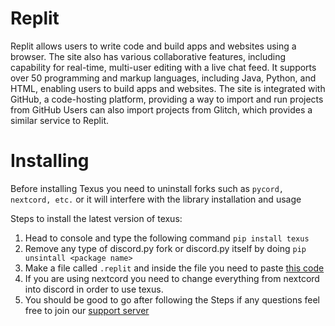 # Replit
Replit allows users to write code and build apps and websites using a browser. The site also has various collaborative features, 
including capability for real-time, multi-user editing with a live chat feed. It supports over 50 programming and markup languages, including Java, Python, and HTML, enabling users to build apps and websites. 
The site is integrated with GitHub, a code-hosting platform, providing a way to import and run projects from GitHub Users can also import projects from Glitch, which provides a similar service to Replit.

# Installing
Before installing Texus you need to uninstall forks such as `pycord, nextcord, etc.` or it will interfere with the library installation and usage

Steps to install the latest version of texus:

1. Head to console and type the following command `pip install texus`
2. Remove any type of discord.py fork or discord.py itself by doing `pip unsintall <package name>`
3. Make a file called `.replit` and inside the file you need to paste [this code](https://github.com/TexusDev/Texus/blob/master/examples/replit/.replit)
4. If you are using nextcord you need to change everything from nextcord into discord in order to use texus.
5. You should be good to go after following the Steps if any questions feel free to join our [support server](https://discord.gg/54f7UWNsAJ)
